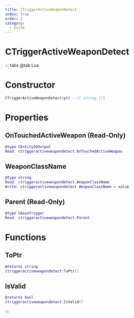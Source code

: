 ```yaml
---
title: CTriggerActiveWeaponDetect
index: true
order: 2
category:
  - Guide
---
```


# CTriggerActiveWeaponDetect

::: tabs
@tab Lua
# Constructor
```lua
CTriggerActiveWeaponDetect(ptr --[[ string ]])
```
# Properties
## OnTouchedActiveWeapon (Read-Only)
```lua
@type CEntityIOOutput
Read: ctriggeractiveweapondetect.OnTouchedActiveWeapon
```
## WeaponClassName 
```lua
@type string
Read: ctriggeractiveweapondetect.WeaponClassName
Write: ctriggeractiveweapondetect.WeaponClassName = value
```
## Parent (Read-Only)
```lua
@type CBaseTrigger
Read: ctriggeractiveweapondetect.Parent
```
# Functions
## ToPtr
```lua
@returns string
ctriggeractiveweapondetect:ToPtr()
```
## IsValid
```lua
@returns bool
ctriggeractiveweapondetect:IsValid()
```

:::